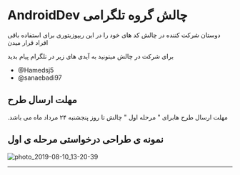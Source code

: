 # AndroidDev چالش گروه تلگرامی 
دوستان شرکت کننده در چالش کد های خود را در این ریپوزیتوری برای استفاده باقی افراد قرار میدن

برای شرکت در چالش میتونید به آیدی های زیر در تلگرام پیام بدید 
* @Hamedsj5
* @sanaebadi97


## مهلت ارسال طرح
 .مهلت ارسال طرح هابرای " مرحله اول " چالش تا روز پنجشنبه ۲۴ مرداد ماه می باشد
 
 

##   نمونه ی طراحی درخواستی مرحله ی اول  

![photo_2019-08-10_13-20-39](https://user-images.githubusercontent.com/26750131/62824922-bf7f4b80-bb71-11e9-96fe-d76ff2730245.jpg)

---------------------
 
